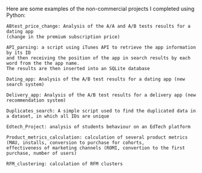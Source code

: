 Here are some examples of the non-commercial projects I completed using Python:

    ABtest_price_change: Analysis of the A/A and A/B tests results for a dating app
    (change in the premium subscription price)
    
    API_parsing: a script using iTunes API to retrieve the app information by its ID
    and then receiving the position of the app in search results by each word from the the app name.
    The results are then inserted into an SQLite database

    Dating_app: Analysis of the A/B test results for a dating app (new search system)
    
    Delivery_app: Analysis of the A/B test results for a delivery app (new recommendation system)
    
    Duplicates_search: A simple script used to find the duplicated data in a dataset, in which all IDs are unique

    Edtech_Project: analysis of students behaviour on an EdTech platform

    Product_metrics_calculation: calculation of several product metrics
    (MAU, installs, conversion to purchase for cohorts,
    effectiveness of marketing channels (ROMI, convertion to the first purchase, number of users)

    RFM_clustering: calculation of RFM clusters
